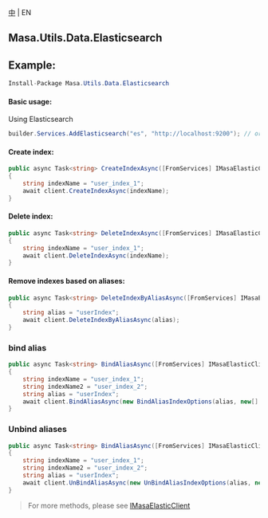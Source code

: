 [中](README.zh-CN.md) | EN

## Masa.Utils.Data.Elasticsearch

## Example:

```c#
Install-Package Masa.Utils.Data.Elasticsearch
```

#### Basic usage:

Using Elasticsearch

```` C#
builder.Services.AddElasticsearch("es", "http://localhost:9200"); // or builder.Services.AddElasticsearchClient("es", "http://localhost:9200");
````

#### Create index:

```` C#
public async Task<string> CreateIndexAsync([FromServices] IMasaElasticClient client)
{
    string indexName = "user_index_1";
    await client.CreateIndexAsync(indexName);
}
````

#### Delete index:

```` C#
public async Task<string> DeleteIndexAsync([FromServices] IMasaElasticClient client)
{
    string indexName = "user_index_1";
    await client.DeleteIndexAsync(indexName);
}
````

#### Remove indexes based on aliases:

```` C#
public async Task<string> DeleteIndexByAliasAsync([FromServices] IMasaElasticClient client)
{
    string alias = "userIndex";
    await client.DeleteIndexByAliasAsync(alias);
}
````

### bind alias

```` C#
public async Task<string> BindAliasAsync([FromServices] IMasaElasticClient client)
{
    string indexName = "user_index_1";
    string indexName2 = "user_index_2";
    string alias = "userIndex";
    await client.BindAliasAsync(new BindAliasIndexOptions(alias, new[] { indexName, indexName2 });
}
````

### Unbind aliases

```` C#
public async Task<string> BindAliasAsync([FromServices] IMasaElasticClient client)
{
    string indexName = "user_index_1";
    string indexName2 = "user_index_2";
    string alias = "userIndex";
    await client.UnBindAliasAsync(new UnBindAliasIndexOptions(alias, new[] { indexName, indexName2 }));
}
````

> For more methods, please see [IMasaElasticClient](./IMasaElasticClient.cs)